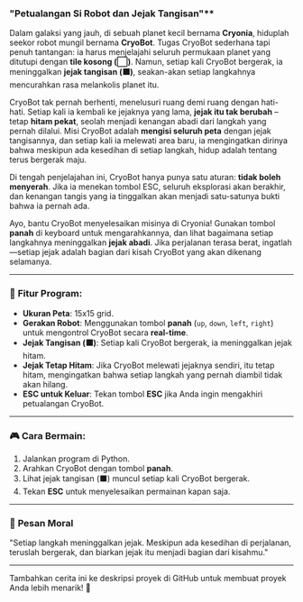 ### "Petualangan Si Robot dan Jejak Tangisan"**  

Dalam galaksi yang jauh, di sebuah planet kecil bernama **Cryonia**, hiduplah seekor robot mungil bernama **CryoBot**. Tugas CryoBot sederhana tapi penuh tantangan: ia harus menjelajahi seluruh permukaan planet yang ditutupi dengan **tile kosong (⬜)**. Namun, setiap kali CryoBot bergerak, ia meninggalkan **jejak tangisan (⬛)**, seakan-akan setiap langkahnya mencurahkan rasa melankolis planet itu.

CryoBot tak pernah berhenti, menelusuri ruang demi ruang dengan hati-hati. Setiap kali ia kembali ke jejaknya yang lama, **jejak itu tak berubah** – tetap **hitam pekat**, seolah menjadi kenangan abadi dari langkah yang pernah dilalui. Misi CryoBot adalah **mengisi seluruh peta** dengan jejak tangisannya, dan setiap kali ia melewati area baru, ia mengingatkan dirinya bahwa meskipun ada kesedihan di setiap langkah, hidup adalah tentang terus bergerak maju.

Di tengah penjelajahan ini, CryoBot hanya punya satu aturan: **tidak boleh menyerah**. Jika ia menekan tombol ESC, seluruh eksplorasi akan berakhir, dan kenangan tangis yang ia tinggalkan akan menjadi satu-satunya bukti bahwa ia pernah ada.  

Ayo, bantu CryoBot menyelesaikan misinya di Cryonia! Gunakan tombol **panah** di keyboard untuk mengarahkannya, dan lihat bagaimana setiap langkahnya meninggalkan **jejak abadi**. Jika perjalanan terasa berat, ingatlah—setiap jejak adalah bagian dari kisah CryoBot yang akan dikenang selamanya.

---

### 🚀 **Fitur Program**:  
- **Ukuran Peta**: 15x15 grid.
- **Gerakan Robot**: Menggunakan tombol **panah** (`up`, `down`, `left`, `right`) untuk mengontrol CryoBot secara **real-time**.
- **Jejak Tangisan (⬛)**: Setiap kali CryoBot bergerak, ia meninggalkan jejak hitam.
- **Jejak Tetap Hitam**: Jika CryoBot melewati jejaknya sendiri, itu tetap hitam, mengingatkan bahwa setiap langkah yang pernah diambil tidak akan hilang.
- **ESC untuk Keluar**: Tekan tombol **ESC** jika Anda ingin mengakhiri petualangan CryoBot.

---

### 🎮 **Cara Bermain**:  
1. Jalankan program di Python.
2. Arahkan CryoBot dengan tombol **panah**.
3. Lihat jejak tangisan (⬛) muncul setiap kali CryoBot bergerak.
4. Tekan **ESC** untuk menyelesaikan permainan kapan saja.

---

### 🌌 **Pesan Moral**  
"Setiap langkah meninggalkan jejak. Meskipun ada kesedihan di perjalanan, teruslah bergerak, dan biarkan jejak itu menjadi bagian dari kisahmu."

---

Tambahkan cerita ini ke deskripsi proyek di GitHub untuk membuat proyek Anda lebih menarik! 🚀
